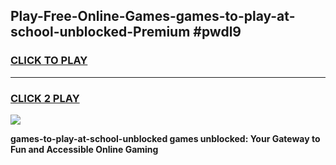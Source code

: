 
## Play-Free-Online-Games-games-to-play-at-school-unblocked-Premium #pwdl9
<h3>
<a href="https://premium.freeplayer.one?title=games-to-play-at-school-unblocked&ref=8M">CLICK TO PLAY</a></h3>
<hr>

<h3>
<a href="https://premium.freeplayer.one?title=games-to-play-at-school-unblocked&ref=8M">CLICK 2 PLAY</a>
  
</h3>

<a href="https://premium.freeplayer.one?title=games-to-play-at-school-unblocked&ref=8M"><img src="https://clearcache.store/games.png"></a>


**games-to-play-at-school-unblocked games unblocked: Your Gateway to Fun and Accessible Online Gaming**
